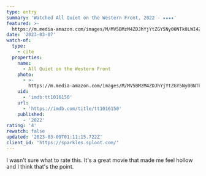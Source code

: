 ```yaml
---
type: entry
summary: 'Watched All Quiet on the Western Front, 2022 - ★★★★'
featured: >-
  https://m.media-amazon.com/images/M/MV5BMzM4ZDJhYjYtZGY5Ny00NTk0LWI4ZTYtNjczZDFiMGI2ZjEzXkEyXkFqcGdeQXVyNjc5NjEzNA@@._V1_SX300.jpg
date: '2023-03-07'
watch-of:
  type:
    - cite
  properties:
    name:
      - All Quiet on the Western Front
    photo:
      - >-
        https://m.media-amazon.com/images/M/MV5BMzM4ZDJhYjYtZGY5Ny00NTk0LWI4ZTYtNjczZDFiMGI2ZjEzXkEyXkFqcGdeQXVyNjc5NjEzNA@@._V1_SX300.jpg
    uid:
      - 'imdb:tt1016150'
    url:
      - 'https://imdb.com/title/tt1016150'
    published:
      - '2022'
rating: '4'
rewatch: false
updated: '2023-03-09T01:11:15.722Z'
client_id: 'https://sparkles.sploot.com/'
---
```

I wasn't sure what to rate this. It's a great movie that made me feel hollow and I think that's the point.
